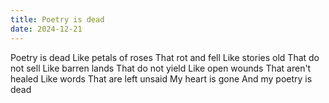 ```yaml
---
title: Poetry is dead
date: 2024-12-21
---
```


<div class="poetry">

Poetry is dead
Like petals of roses
That rot and fell
Like stories old
That do not sell
Like barren lands
That do not yield
Like open wounds
That aren't healed
Like words
That are left unsaid
My heart is gone
And my poetry is dead 

</div>




